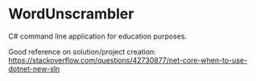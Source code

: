 # WordUnscrambler
C# command line application for education purposes.

Good reference on solution/project creation:
https://stackoverflow.com/questions/42730877/net-core-when-to-use-dotnet-new-sln
